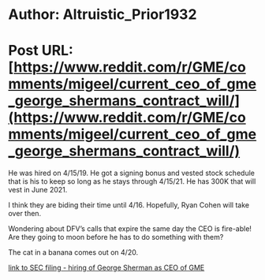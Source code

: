 # Author: Altruistic_Prior1932
# Post URL: [https://www.reddit.com/r/GME/comments/migeel/current_ceo_of_gme_george_shermans_contract_will/](https://www.reddit.com/r/GME/comments/migeel/current_ceo_of_gme_george_shermans_contract_will/)


He was hired on 4/15/19. He got a signing bonus and vested stock schedule that is his to keep so long as he stays through 4/15/21. He has 300K that will vest in June 2021. 

I think they are biding their time until 4/16. Hopefully, Ryan Cohen will take over then. 

Wondering about DFV’s calls that expire the same day the CEO is fire-able! Are they going to moon before he has to do something with them?

The cat in a banana comes out on 4/20. 

[link to SEC filing - hiring of George Sherman as CEO of GME](https://www.sec.gov/Archives/edgar/data/1326380/000132638019000030/ex101georgeshermanemployme.htm)